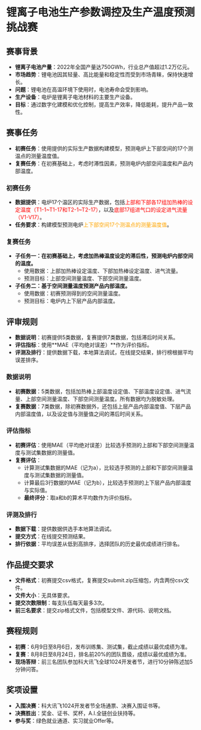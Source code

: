 # 锂离子电池生产参数调控及生产温度预测挑战赛

## 赛事背景
- **锂离子电池产量**：2022年全国产量达750GWh，行业总产值超过1.2万亿元。
- **市场趋势**：锂电池因其轻量、高比能量和稳定性而受到市场青睐，保持快速增长。
- **问题**：锂电池在高温环境下使用时，电池寿命会受到影响。
- **生产设备**：电炉是锂离子电池材料的主要生产设备。
- **目标**：通过数字化建模和优化控制，提高生产效率，降低能耗，提升产品一致性。

## 赛事任务
- **初赛任务**：使用提供的实际生产数据构建模型，预测电炉上下部空间的17个测温点的测量温度值。
- **复赛任务**：在初赛基础上，考虑时滞性因素，预测电炉内部空间温度和产品内部温度。

### 初赛任务
- **数据提供**：电炉17个温区的实际生产数据，包括<font color='red'>上部和下部各17组加热棒的设定温度（T1-1~T1-17和T2-1~T2-17）</font>，以及<font color='red'>底部17组进气口的设定进气流量（V1-V17）</font>。
- **任务要求**：构建模型预测电炉<font color='orange'>上下部空间17个测温点的测量温度值</font>。

### 复赛任务
- **子任务一：在初赛基础上，考虑加热棒温度设定的滞后性，预测电炉内部空间的温度。**
  - 使用数据：上部加热棒设定温度、下部加热棒设定温度、进气流量。
  - 预测目标：上部空间测量温度、下部空间测量温度。
- **子任务二：基于空间测量温度预测产品内部温度。**
  - 使用数据：初赛预测得到的空间测量温度。
  - 预测目标：电炉内上下层产品内部温度。

## 评审规则
- **数据说明**：初赛提供5类数据，复赛提供7类数据，包括滞后时间关系。
- **评估指标**：使用**MAE（平均绝对误差）**作为评价指标。
- **评测及排行**：提供数据下载，本地算法调试，在线提交结果，排行榜根据平均误差排序。

### 数据说明

- **初赛数据**：5类数据，包括加热棒上部温度设定值、下部温度设定值、进气流量、上部空间测量温度、下部空间测量温度。所有数据均为脱敏处理。
- **复赛数据**：7类数据，除初赛数据外，还包括上层产品内部温度值、下层产品内部温度值，以及设定值与测量值之间的滞后时间关系。

### 评估指标

- **初赛评估**：使用MAE（平均绝对误差）比较选手预测的上部和下部空间测量温度与测试集数据的测量值。
- **复赛评估**：
  - 计算测试集数据的MAE（记为a），比较选手预测的上部和下部空间测量温度与测试集数据的测量值。
  - 计算最后3行数据的MAE（记为b），比较选手预测的上下层产品内部温度与实际值。
  - **最终评分**：取a和b的算术平均数作为评价指标。

### 评测及排行

- **数据下载**：提供数据供选手本地算法调试。
- **提交方式**：在线提交预测结果。
- **排行依据**：平均误差从低到高排序，选择团队的历史最优成绩进行排名。

## 作品提交要求
- **文件格式**：初赛提交csv格式，复赛提交submit.zip压缩包，内含两份csv文件。
- **文件大小**：无具体要求。
- **提交次数限制**：每支队伍每天最多3次。
- **前三名要求**：提交zip格式文件，包括模型文件、源代码、说明文档。

## 赛程规则
- **初赛**：6月9日至8月6日，发布训练集、测试集，截止成绩以最优成绩为准。
- **复赛**：8月8日至8月24日，排名前20%的团队晋级，成绩以最优成绩为准。
- **现场答辩**：前三名团队参加科大讯飞全球1024开发者节，进行10分钟陈述加5分钟问答。

## 奖项设置
- **入围决赛**：科大讯飞1024开发者节全场通票、决赛入围证书等。
- **决赛胜出**：奖金、证书、奖杯，A.I.全链创业扶持等。
- **参与奖**：绿色就业通道、实习就业Offer等。
